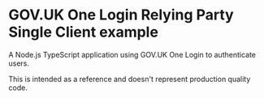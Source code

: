 # GOV.UK One Login Relying Party Single Client example

A Node.js TypeScript application using GOV.UK One Login to authenticate users.

This is intended as a reference and doesn't represent production quality code.
